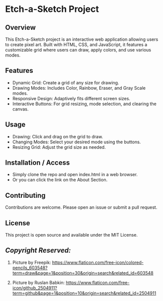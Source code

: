 # Etch-a-Sketch Project

## Overview
This Etch-a-Sketch project is an interactive web application allowing users to create pixel art. Built with HTML, CSS, and JavaScript, it features a customizable grid where users can draw, apply colors, and use various modes.

## Features
- Dynamic Grid: Create a grid of any size for drawing.
- Drawing Modes: Includes Color, Rainbow, Eraser, and Gray Scale modes.
- Responsive Design: Adaptively fits different screen sizes.
- Interactive Buttons: For grid resizing, mode selection, and clearing the canvas.

## Usage
- Drawing: Click and drag on the grid to draw.
- Changing Modes: Select your desired mode using the buttons.
- Resizing Grid: Adjust the grid size as needed.

## Installation / Access
- Simply clone the repo and open index.html in a web browser.
- Or you can click the link on the About Section.

## Contributing
Contributions are welcome. Please open an issue or submit a pull request.

## License
This project is open source and available under the MIT License.

## *Copyright Reserved:*

1. Picture by Freepik: https://www.flaticon.com/free-icon/colored-pencils_603548?term=draw&page=1&position=30&origin=search&related_id=603548

2. Picture by Ruslan Babkin: https://www.flaticon.com/free-icon/github_2504911?term=github&page=1&position=10&origin=search&related_id=2504911